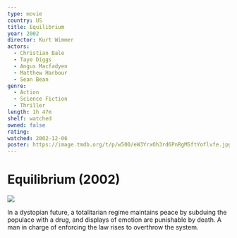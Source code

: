 ```yaml
---
type: movie
country: US
title: Equilibrium
year: 2002
director: Kurt Wimmer
actors:
  - Christian Bale
  - Taye Diggs
  - Angus Macfadyen
  - Matthew Harbour
  - Sean Bean
genre:
  - Action
  - Science Fiction
  - Thriller
length: 1h 47m
shelf: watched
owned: false
rating:
watched: 2002-12-06
poster: https://image.tmdb.org/t/p/w500/eW3YrxOh3rd6PnRgMSftYoflvfe.jpg
---
```


# Equilibrium (2002)

![](https://image.tmdb.org/t/p/w500/eW3YrxOh3rd6PnRgMSftYoflvfe.jpg)

In a dystopian future, a totalitarian regime maintains peace by subduing the populace with a drug, and displays of emotion are punishable by death. A man in charge of enforcing the law rises to overthrow the system.
